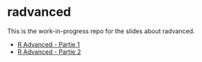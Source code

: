 # radvanced

<!-- badges: start -->
<!-- badges: end -->

This is the work-in-progress repo for the slides about radvanced.

* [R Advanced - Partie 1](https://mcanouil.github.io/radvanced/radvanced-1.html)
* [R Advanced - Partie 2](https://mcanouil.github.io/radvanced/radvanced-2.html)
